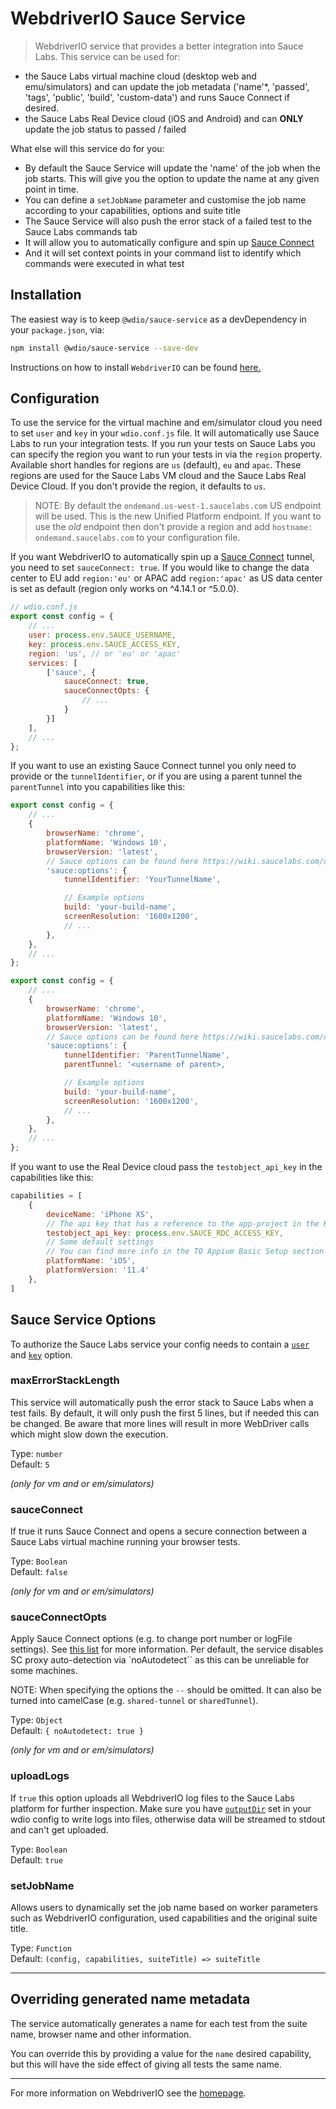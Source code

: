 WebdriverIO Sauce Service
=========================

> WebdriverIO service that provides a better integration into Sauce Labs. This service can be used for:

- the Sauce Labs virtual machine cloud (desktop web and emu/simulators) and can update the job metadata ('name'*, 'passed', 'tags', 'public', 'build', 'custom-data') and runs Sauce Connect if desired.
- the Sauce Labs Real Device cloud (iOS and Android) and can **ONLY** update the job status to passed / failed

What else will this service do for you:

- By default the Sauce Service will update the 'name' of the job when the job starts. This will give you the option to update the name at any given point in time.
- You can define a `setJobName` parameter and customise the job name according to your capabilities, options and suite title
- The Sauce Service will also push the error stack of a failed test to the Sauce Labs commands tab
- It will allow you to automatically configure and spin up [Sauce Connect](https://wiki.saucelabs.com/display/DOCS/Sauce+Connect+Proxy)
- And it will set context points in your command list to identify which commands were executed in what test

## Installation

The easiest way is to keep `@wdio/sauce-service` as a devDependency in your `package.json`, via:

```sh
npm install @wdio/sauce-service --save-dev
```

Instructions on how to install `WebdriverIO` can be found [here.](https://webdriver.io/docs/gettingstarted)

## Configuration

To use the service for the virtual machine and em/simulator cloud you need to set `user` and `key` in your `wdio.conf.js` file. It will automatically use Sauce Labs to run your integration tests. If you run your tests on Sauce Labs you can specify the region you want to run your tests in via the `region` property. Available short handles for regions are `us` (default), `eu` and `apac`. These regions are used for the Sauce Labs VM cloud and the Sauce Labs Real Device Cloud. If you don't provide the region, it defaults to `us`.

> NOTE: By default the `ondemand.us-west-1.saucelabs.com` US endpoint will be used. This is the new Unified Platform endpoint. If you want to use the *old* endpoint then don't provide a region and add `hostname: ondemand.saucelabs.com` to your configuration file.

If you want WebdriverIO to automatically spin up a [Sauce Connect](https://wiki.saucelabs.com/display/DOCS/Sauce+Connect+Proxy) tunnel, you need to set `sauceConnect: true`. If you would like to change the data center to EU add `region:'eu'` or APAC add `region:'apac'` as US data center is set as default (region only works on ^4.14.1 or ^5.0.0).

```js
// wdio.conf.js
export const config = {
    // ...
    user: process.env.SAUCE_USERNAME,
    key: process.env.SAUCE_ACCESS_KEY,
    region: 'us', // or 'eu' or 'apac'
    services: [
        ['sauce', {
            sauceConnect: true,
            sauceConnectOpts: {
                // ...
            }
        }]
    ],
    // ...
};
```

If you want to use an existing Sauce Connect tunnel you only need to provide or the `tunnelIdentifier`, or if you are using a parent tunnel the `parentTunnel` into you capabilities like this:

<!--DOCUSAURUS_CODE_TABS-->
<!--Tunnel Identifier-->
```js
export const config = {
    // ...
    {
        browserName: 'chrome',
        platformName: 'Windows 10',
        browserVersion: 'latest',
        // Sauce options can be found here https://wiki.saucelabs.com/display/DOCS/Test+Configuration+Options
        'sauce:options': {
            tunnelIdentifier: 'YourTunnelName',

            // Example options
            build: 'your-build-name',
            screenResolution: '1600x1200',
            // ...
        },
    },
    // ...
};
```
<!--Parent Tunnel-->
```js
export const config = {
    // ...
    {
        browserName: 'chrome',
        platformName: 'Windows 10',
        browserVersion: 'latest',
        // Sauce options can be found here https://wiki.saucelabs.com/display/DOCS/Test+Configuration+Options
        'sauce:options': {
            tunnelIdentifier: 'ParentTunnelName',
            parentTunnel: '<username of parent>,

            // Example options
            build: 'your-build-name',
            screenResolution: '1600x1200',
            // ...
        },
    },
    // ...
};
```
<!--END_DOCUSAURUS_CODE_TABS-->

If you want to use the Real Device cloud pass the `testobject_api_key` in the capabilities like this:

```js
capabilities = [
    {
        deviceName: 'iPhone XS',
        // The api key that has a reference to the app-project in the RDC cloud
        testobject_api_key: process.env.SAUCE_RDC_ACCESS_KEY,
        // Some default settings
        // You can find more info in the TO Appium Basic Setup section
        platformName: 'iOS',
        platformVersion: '11.4'
    },
]
```

## Sauce Service Options

To authorize the Sauce Labs service your config needs to contain a [`user`](https://webdriver.io/docs/options#user) and [`key`](https://webdriver.io/docs/options#key) option.

### maxErrorStackLength
This service will automatically push the error stack to Sauce Labs when a test fails. By default, it will only push the first 5 lines, but if needed this can be changed. Be aware that more lines will result in more WebDriver calls which might slow down the execution.

Type: `number`<br />
Default: `5`

*(only for vm and or em/simulators)*

### sauceConnect
If true it runs Sauce Connect and opens a secure connection between a Sauce Labs virtual machine running your browser tests.

Type: `Boolean`<br />
Default: `false`

*(only for vm and or em/simulators)*

### sauceConnectOpts
Apply Sauce Connect options (e.g. to change port number or logFile settings). See [this list](https://wiki.saucelabs.com/display/DOCS/Sauce+Connect+Proxy+Command-Line+Quick+Reference+Guide) for more information. Per default, the service disables SC proxy auto-detection via `noAutodetect`` as this can be unreliable for some machines.

NOTE: When specifying the options the `--` should be omitted. It can also be turned into camelCase (e.g. `shared-tunnel` or `sharedTunnel`).

Type: `Object`<br />
Default: `{ noAutodetect: true }`

*(only for vm and or em/simulators)*

### uploadLogs

If `true` this option uploads all WebdriverIO log files to the Sauce Labs platform for further inspection. Make sure you have [`outputDir`](https://webdriver.io/docs/options#outputdir) set in your wdio config to write logs into files, otherwise data will be streamed to stdout and can't get uploaded.

Type: `Boolean`<br />
Default: `true`

### setJobName

Allows users to dynamically set the job name based on worker parameters such as WebdriverIO configuration, used capabilities and the original suite title.

Type: `Function`<br />
Default: `(config, capabilities, suiteTitle) => suiteTitle`

----

## Overriding generated name metadata
The service automatically generates a name for each test from the suite name, browser name and other information.

You can override this by providing a value for the `name` desired capability, but this will have the side effect of giving all tests the same name.

----

For more information on WebdriverIO see the [homepage](https://webdriver.io).
